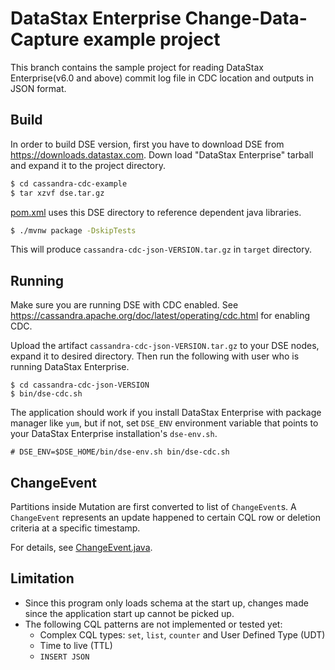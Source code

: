 # DataStax Enterprise Change-Data-Capture example project

This branch contains the sample project for reading DataStax Enterprise(v6.0 and above) commit log file in CDC location and outputs in JSON format.

## Build

In order to build DSE version, first you have to download DSE from https://downloads.datastax.com.
Down load "DataStax Enterprise" tarball and expand it to the project directory.

```bash
$ cd cassandra-cdc-example
$ tar xzvf dse.tar.gz
```

[pom.xml](./pom.xml) uses this DSE directory to reference dependent java libraries.

```bash
$ ./mvnw package -DskipTests
```

This will produce `cassandra-cdc-json-VERSION.tar.gz` in `target` directory.

## Running

Make sure you are running DSE with CDC enabled.
See https://cassandra.apache.org/doc/latest/operating/cdc.html for enabling CDC.

Upload the artifact `cassandra-cdc-json-VERSION.tar.gz` to your DSE nodes, expand it to desired directory.
Then run the following with user who is running DataStax Enterprise.

```
$ cd cassandra-cdc-json-VERSION
$ bin/dse-cdc.sh
```

The application should work if you install DataStax Enterprise with package manager like `yum`, but if not,
set `DSE_ENV` environment variable that points to your DataStax Enterprise installation's `dse-env.sh`.

```
# DSE_ENV=$DSE_HOME/bin/dse-env.sh bin/dse-cdc.sh
```

## ChangeEvent

Partitions inside Mutation are first converted to list of `ChangeEvent`s.
A `ChangeEvent` represents an update happened to certain CQL row or deletion criteria at a specific timestamp.

For details, see [ChangeEvent.java](src/main/java/com/datastax/oss/cdc/cassandra/ChangeEvent.java).

## Limitation

- Since this program only loads schema at the start up, changes made since the application start up cannot be picked up.
- The following CQL patterns are not implemented or tested yet:
    - Complex CQL types: `set`, `list`, `counter` and User Defined Type (UDT)
    - Time to live (TTL)
    - `INSERT JSON`

